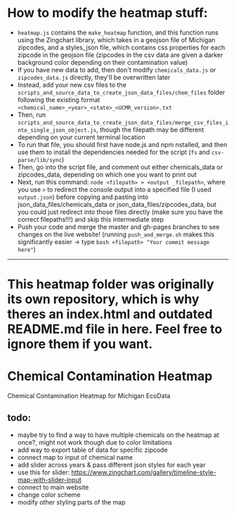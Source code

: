 # How to modify the heatmap stuff:
* `heatmap.js` contains the `make_heatmap` function, and this function runs using the Zingchart library, which takes in a geojson file of Michigan zipcodes, and a styles_json file, which contains css properties for each zipcode in the geojson file (zipcodes in the csv data are given a darker background color depending on their contamination value)
* If you have new data to add, then don't modify `chemicals_data.js` or `zipcodes_data.js` directly, they'll be overwritten later
* Instead, add your new csv files to the `scripts_and_source_data_to_create_json_data_files/chem_files` folder following the existing format `<chemical_name>_<year>_<state>_<UCMR_version>.txt`
* Then, run `scripts_and_source_data_to_create_json_data_files/merge_csv_files_into_single_json_object.js`, though the filepath may be different depending on your current terminal location
* To run that file, you should first have node.js and npm nstalled, and then use them to install the dependencies needed for the script (`fs` and `csv-parse/lib/sync`)
* Then, go into the script file, and comment out either chemicals_data or zipcodes_data, depending on which one you want to print out
* Next, run this command: `node <filepath> > <output _filepath>`, where you use `>` to redirect the console output into a specified file (I used `output.json`) before copying and pasting into json_data_files/chemicals_data or json_data_files/zipcodes_data, but you could just redirect into those files directly (make sure you have the correct filepaths!!!) and skip this intermediate step
* Push your code and merge the master and gh-pages branches to see changes on the live website! (running `push_and_merge.sh` makes this significantly easier -> type `bash <filepath> "Your commit message here"`)
---

# This heatmap folder was originally its own repository, which is why theres an index.html and outdated README.md file in here. Feel free to ignore them if you want.

# Chemical Contamination Heatmap
 Chemical Contamination Heatmap for Michigan EcoData

## todo:
* maybe try to find a way to have multiple chemicals on the heatmap at once?, might not work though due to color limitations
* add way to export table of data for specific zipcode
* connect map to input of chemical name
* add slider across years & pass different json styles for each year
* use this for slider: https://www.zingchart.com/gallery/timeline-style-map-with-slider-input
* connect to main website
* change color scheme
* modify other styling parts of the map
